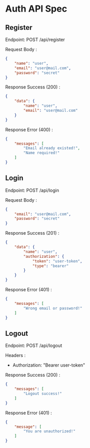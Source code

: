 # Auth API Spec

## Register
Endpoint: POST /api/register

Request Body :
```json
{
    "name": "user",
    "email": "user@mail.com",
    "password": "secret"
}
```

Response Success (200) :
```json
{
    "data": {
        "name": "user",
        "email": "user@mail.com"
    }
}
```

Response Error (400) :
```json
{
    "messages": [
        "Email already existed!",
        "Name required!"
    ]
}
```

## Login
Endpoint: POST /api/login

Request Body :
```json
{
    "email": "user@mail.com",
    "password": "secret"
}
```

Response Success (201) :
```json
{
    "data": {
        "name": "user",
        "authorization": {
            "token": "user-token",
            "type": "bearer"
        }
    }
}
```

Response Error (401) :
```json
{
    "messages": [
        "Wrong email or password!"
    ]
}
```

## Logout
Endpoint: POST /api/logout

Headers :
- Authorization: "Bearer user-token"

Response Success (200) :
```json
{
    "messages": [
        "Logout success!"
    ]
}
```

Response Error (401) :
```json
{
    "message": [
        "You are unauthorized!"
    ]
}
```